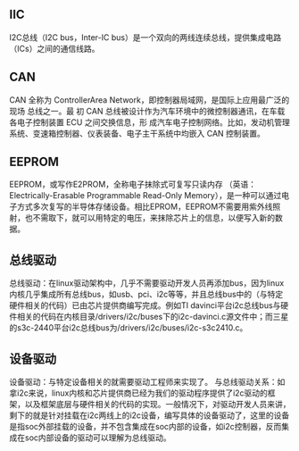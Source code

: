 ## IIC
I2C总线（I2C bus，Inter-IC bus）是一个双向的两线连续总线，提供集成电路（ICs）之间的通信线路。

## CAN
CAN 全称为 ControllerArea Network，即控制器局域网，是国际上应用最广泛的现场 总线之一。最
初 CAN 总线被设计作为汽车环境中的微控制器通讯，在车载各电子控制装置 ECU 之间交换信息，形
成汽车电子控制网络。比如，发动机管理系统、变速箱控制器、仪表装备、电子主干系统中均嵌入 CAN
控制装置。

## EEPROM
EEPROM，或写作E2PROM，全称电子抹除式可复写只读内存 （英语：Electrically-Erasable Programmable Read-Only Memory），是一种可以通过电子方式多次复写的半导体存储设备。相比EPROM，EEPROM不需要用紫外线照射，也不需取下，就可以用特定的电压，来抹除芯片上的信息，以便写入新的数据。

## 总线驱动
总线驱动：在linux驱动架构中，几乎不需要驱动开发人员再添加bus，因为linux内核几乎集成所有总线bus，如usb、pci、i2c等等，并且总线bus中的（与特定硬件相关的代码）已由芯片提供商编写完成。例如TI davinci平台i2c总线bus与硬件相关的代码在内核目录/drivers/i2c/buses下的i2c-davinci.c源文件中；而三星的s3c-2440平台i2c总线bus为/drivers/i2c/buses/i2c-s3c2410.c。
 

## 设备驱动
设备驱动：与特定设备相关的就需要驱动工程师来实现了。
与总线驱动关系：如拿i2c来说，linux内核和芯片提供商已经为我们的驱动程序提供了i2c驱动的框架，以及框架底层与硬件相关的代码的实现。一般情况下，对驱动开发人员来讲，剩下的就是针对挂载在i2c两线上的i2c设备，编写具体的设备驱动了，这里的设备是指soc外部挂载的设备，并不包含集成在soc内部的设备，如i2c控制器，反而集成在soc内部设备的驱动可以理解为总线驱动。